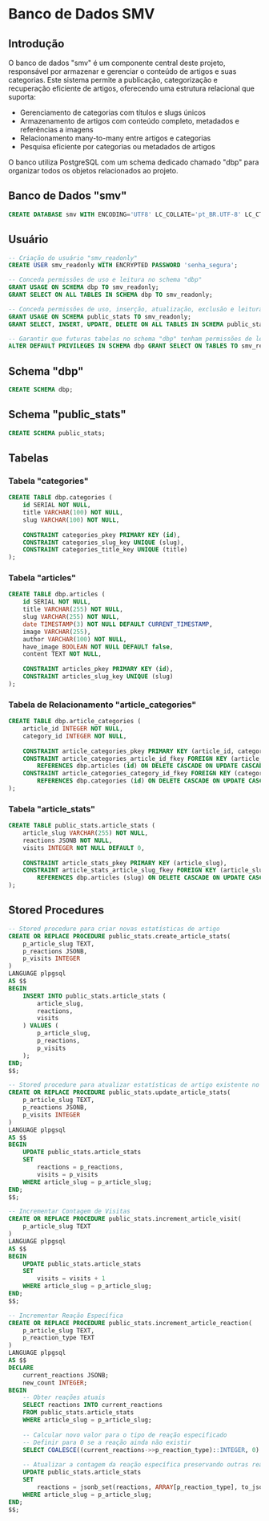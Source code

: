 # Banco de Dados SMV

## Introdução

O banco de dados "smv" é um componente central deste projeto, responsável por armazenar e gerenciar o conteúdo de artigos e suas categorias. Este sistema permite a publicação, categorização e recuperação eficiente de artigos, oferecendo uma estrutura relacional que suporta:

- Gerenciamento de categorias com títulos e slugs únicos
- Armazenamento de artigos com conteúdo completo, metadados e referências a imagens
- Relacionamento many-to-many entre artigos e categorias
- Pesquisa eficiente por categorias ou metadados de artigos

O banco utiliza PostgreSQL com um schema dedicado chamado "dbp" para organizar todos os objetos relacionados ao projeto.

## Banco de Dados "smv"

```sql
CREATE DATABASE smv WITH ENCODING='UTF8' LC_COLLATE='pt_BR.UTF-8' LC_CTYPE='pt_BR.UTF-8' TEMPLATE=template0;
```

## Usuário

```sql
-- Criação do usuário "smv_readonly"
CREATE USER smv_readonly WITH ENCRYPTED PASSWORD 'senha_segura';

-- Conceda permissões de uso e leitura no schema "dbp"
GRANT USAGE ON SCHEMA dbp TO smv_readonly;
GRANT SELECT ON ALL TABLES IN SCHEMA dbp TO smv_readonly;

-- Conceda permissões de uso, inserção, atualização, exclusão e leitura no schema "public_stats"
GRANT USAGE ON SCHEMA public_stats TO smv_readonly;
GRANT SELECT, INSERT, UPDATE, DELETE ON ALL TABLES IN SCHEMA public_stats TO smv_readonly;

-- Garantir que futuras tabelas no schema "dbp" tenham permissões de leitura concedidas ao usuário read-only
ALTER DEFAULT PRIVILEGES IN SCHEMA dbp GRANT SELECT ON TABLES TO smv_readonly;
```

## Schema "dbp"

```sql
CREATE SCHEMA dbp;
```

## Schema "public_stats"

```sql
CREATE SCHEMA public_stats;
```

## Tabelas

### Tabela "categories"

```sql
CREATE TABLE dbp.categories (
    id SERIAL NOT NULL,
    title VARCHAR(100) NOT NULL,
    slug VARCHAR(100) NOT NULL,
    
    CONSTRAINT categories_pkey PRIMARY KEY (id),
    CONSTRAINT categories_slug_key UNIQUE (slug),
    CONSTRAINT categories_title_key UNIQUE (title)
);
```

### Tabela "articles"

```sql
CREATE TABLE dbp.articles (
    id SERIAL NOT NULL,
    title VARCHAR(255) NOT NULL,
    slug VARCHAR(255) NOT NULL,
    date TIMESTAMP(3) NOT NULL DEFAULT CURRENT_TIMESTAMP,
    image VARCHAR(255),
    author VARCHAR(100) NOT NULL,
    have_image BOOLEAN NOT NULL DEFAULT false,
    content TEXT NOT NULL,
    
    CONSTRAINT articles_pkey PRIMARY KEY (id),
    CONSTRAINT articles_slug_key UNIQUE (slug)
);
```

### Tabela de Relacionamento "article_categories"

```sql
CREATE TABLE dbp.article_categories (
    article_id INTEGER NOT NULL,
    category_id INTEGER NOT NULL,
    
    CONSTRAINT article_categories_pkey PRIMARY KEY (article_id, category_id),
    CONSTRAINT article_categories_article_id_fkey FOREIGN KEY (article_id)
        REFERENCES dbp.articles (id) ON DELETE CASCADE ON UPDATE CASCADE,
    CONSTRAINT article_categories_category_id_fkey FOREIGN KEY (category_id)
        REFERENCES dbp.categories (id) ON DELETE CASCADE ON UPDATE CASCADE
);
```

### Tabela "article_stats"

```sql
CREATE TABLE public_stats.article_stats (
    article_slug VARCHAR(255) NOT NULL,
    reactions JSONB NOT NULL,
    visits INTEGER NOT NULL DEFAULT 0,
    
    CONSTRAINT article_stats_pkey PRIMARY KEY (article_slug),
    CONSTRAINT article_stats_article_slug_fkey FOREIGN KEY (article_slug)
        REFERENCES dbp.articles (slug) ON DELETE CASCADE ON UPDATE CASCADE
);
```

## Stored Procedures

```sql
-- Stored procedure para criar novas estatísticas de artigo
CREATE OR REPLACE PROCEDURE public_stats.create_article_stats(
    p_article_slug TEXT,
    p_reactions JSONB,
    p_visits INTEGER
)
LANGUAGE plpgsql
AS $$
BEGIN
    INSERT INTO public_stats.article_stats (
        article_slug,
        reactions,
        visits
    ) VALUES (
        p_article_slug,
        p_reactions,
        p_visits
    );
END;
$$;
```

```sql
-- Stored procedure para atualizar estatísticas de artigo existente no schema public_stats
CREATE OR REPLACE PROCEDURE public_stats.update_article_stats(
    p_article_slug TEXT,
    p_reactions JSONB,
    p_visits INTEGER
)
LANGUAGE plpgsql
AS $$
BEGIN
    UPDATE public_stats.article_stats
    SET 
        reactions = p_reactions,
        visits = p_visits
    WHERE article_slug = p_article_slug;
END;
$$;
```

```sql
-- Incrementar Contagem de Visitas
CREATE OR REPLACE PROCEDURE public_stats.increment_article_visit(
    p_article_slug TEXT
)
LANGUAGE plpgsql
AS $$
BEGIN
    UPDATE public_stats.article_stats
    SET 
        visits = visits + 1
    WHERE article_slug = p_article_slug;
END;
$$;
```

```sql
-- Incrementar Reação Específica
CREATE OR REPLACE PROCEDURE public_stats.increment_article_reaction(
    p_article_slug TEXT,
    p_reaction_type TEXT
)
LANGUAGE plpgsql
AS $$
DECLARE
    current_reactions JSONB;
    new_count INTEGER;
BEGIN
    -- Obter reações atuais
    SELECT reactions INTO current_reactions
    FROM public_stats.article_stats
    WHERE article_slug = p_article_slug;
    
    -- Calcular novo valor para o tipo de reação especificado
    -- Definir para 0 se a reação ainda não existir
    SELECT COALESCE((current_reactions->>p_reaction_type)::INTEGER, 0) + 1 INTO new_count;
    
    -- Atualizar a contagem da reação específica preservando outras reações
    UPDATE public_stats.article_stats
    SET 
        reactions = jsonb_set(reactions, ARRAY[p_reaction_type], to_jsonb(new_count))
    WHERE article_slug = p_article_slug;
END;
$$;
```